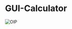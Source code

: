# GUI-Calculator


![OIP](https://github.com/khalid361/GUI-Calculator/assets/140252447/8c9d9ed1-4671-4250-a52d-66e389c9874b)
